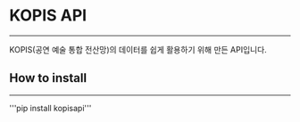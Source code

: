 # KOPIS API
-------------
KOPIS(공연 예술 통합 전산망)의 데이터를 
쉽게 활용하기 위해 만든 API입니다.


## How to install
------------
'''pip install kopisapi'''